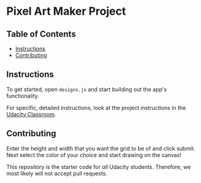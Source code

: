 # Pixel Art Maker Project

## Table of Contents

* [Instructions](#instructions)
* [Contributing](#contributing)

## Instructions

To get started, open `designs.js` and start building out the app's functionality.

For specific, detailed instructions, look at the project instructions in the [Udacity Classroom](https://classroom.udacity.com/me).

## Contributing
Enter the height and width that you want the grid to be of and click submit.
Next select the color of your choice and start drawing on the canvas!

This repository is the starter code for _all_ Udacity students. Therefore, we most likely will not accept pull requests.
